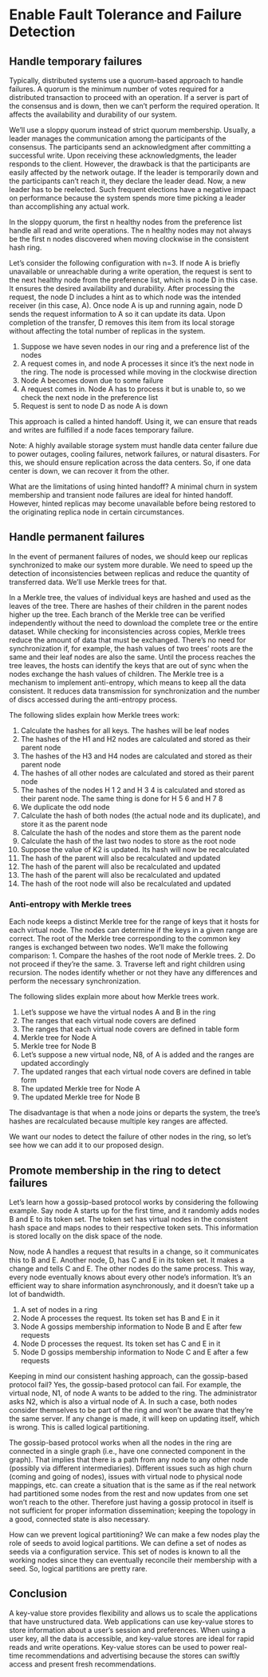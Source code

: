 <h1>Enable Fault Tolerance and Failure Detection</h1>

<h2>Handle temporary failures</h2>
Typically, distributed systems use a quorum-based approach to handle failures. 
A quorum is the minimum number of votes required for a distributed transaction to proceed with an operation. 
If a server is part of the consensus and is down, then we can’t perform the required operation. 
It affects the availability and durability of our system.

We’ll use a sloppy quorum instead of strict quorum membership. Usually, a leader manages the communication 
among the participants of the consensus. The participants send an acknowledgment after committing a successful write. 
Upon receiving these acknowledgments, the leader responds to the client. However, 
the drawback is that the participants are easily affected by the network outage. 
If the leader is temporarily down and the participants can’t reach it, they declare the leader dead. 
Now, a new leader has to be reelected. Such frequent elections have a negative impact on performance 
because the system spends more time picking a leader than accomplishing any actual work.

In the sloppy quorum, the first n healthy nodes from the preference list handle all read and write operations. 
The n healthy nodes may not always be the first n nodes discovered when moving clockwise in the consistent hash ring.

Let’s consider the following configuration with n=3. If node A is briefly unavailable or unreachable during a write operation, 
the request is sent to the next healthy node from the preference list, which is node D in this case. 
It ensures the desired availability and durability. After processing the request, the node D includes a hint 
as to which node was the intended receiver (in this case, A). Once node A is up and running again, 
node D sends the request information to A so it can update its data. Upon completion of the transfer, 
D removes this item from its local storage without affecting the total number of replicas in the system.

1. Suppose we have seven nodes in our ring and a preference list of the nodes
2. A request comes in, and node A processes it since it’s the next node in the ring. The node is processed while moving in the clockwise direction
3. Node A becomes down due to some failure
4. A request comes in. Node A has to process it but is unable to, so we check the next node in the preference list
5. Request is sent to node D as node A is down

This approach is called a hinted handoff. Using it, we can ensure 
that reads and writes are fulfilled if a node faces temporary failure.

Note: A highly available storage system must handle data center failure due to power outages, cooling failures, 
network failures, or natural disasters. For this, we should ensure replication across the data centers. 
So, if one data center is down, we can recover it from the other.

What are the limitations of using hinted handoff?
A minimal churn in system membership and transient node failures are ideal for hinted handoff. 
However, hinted replicas may become unavailable before being restored to the originating replica node in certain circumstances.

<h2>Handle permanent failures</h2>
In the event of permanent failures of nodes, we should keep our replicas synchronized to make our system more durable. We need to speed up the detection of inconsistencies between replicas and reduce the quantity of transferred data. We’ll use Merkle trees for that.

In a Merkle tree, the values of individual keys are hashed and used as the leaves of the tree. 
There are hashes of their children in the parent nodes higher up the tree. 
Each branch of the Merkle tree can be verified independently without the need to download the complete tree or the entire dataset. 
While checking for inconsistencies across copies, Merkle trees reduce the amount of data that must be exchanged. 
There’s no need for synchronization if, for example, the hash values of two trees’ roots are the same 
and their leaf nodes are also the same. Until the process reaches the tree leaves, 
the hosts can identify the keys that are out of sync when the nodes exchange the hash values of children. 
The Merkle tree is a mechanism to implement anti-entropy, which means to keep all the data consistent. 
It reduces data transmission for synchronization and the number of discs accessed during the anti-entropy process.

The following slides explain how Merkle trees work:

1. Calculate the hashes for all keys. The hashes will be leaf nodes
2. The hashes of the H1 and H2 nodes are calculated and stored as their parent node
3. The hashes of the H3 and H4 nodes are calculated and stored as their parent node
4. The hashes of all other nodes are calculated and stored as their parent node
5. The hashes of the nodes H 1 2 and H 3 4 is calculated and stored as their parent node. The same thing is done for H 5 6 and H 7 8
6. We duplicate the odd node
7. Calculate the hash of both nodes (the actual node and its duplicate), and store it as the parent node
8. Calculate the hash of the nodes and store them as the parent node
9. Calculate the hash of the last two nodes to store as the root node
10. Suppose the value of K2 is updated. Its hash will now be recalculated
11. The hash of the parent will also be recalculated and updated
12. The hash of the parent will also be recalculated and updated
13. The hash of the parent will also be recalculated and updated
14. The hash of the root node will also be recalculated and updated

<h3>Anti-entropy with Merkle trees</h3>
Each node keeps a distinct Merkle tree for the range of keys that it hosts for each virtual node. The nodes can determine if the keys in a given range are correct. The root of the Merkle tree corresponding to the common key ranges is exchanged between two nodes. We’ll make the following comparison:
1. Compare the hashes of the root node of Merkle trees.
2. Do not proceed if they’re the same.
3. Traverse left and right children using recursion. The nodes identify whether or not they have any differences and perform the necessary synchronization.

The following slides explain more about how Merkle trees work.

1. Let’s suppose we have the virtual nodes A and B in the ring
2. The ranges that each virtual node covers are defined
3. The ranges that each virtual node covers are defined in table form
4. Merkle tree for Node A 
5. Merkle tree for Node B
6. Let’s suppose a new virtual node, N8, of A is added and the ranges are updated accordingly
7. The updated ranges that each virtual node covers are defined in table form
8. The updated Merkle tree for Node A
9. The updated Merkle tree for Node B

The disadvantage is that when a node joins or departs the system, 
the tree’s hashes are recalculated because multiple key ranges are affected.

We want our nodes to detect the failure of other nodes in the ring, so let’s see how we can add it to our proposed design.

<h2>Promote membership in the ring to detect failures</h2>
Let’s learn how a gossip-based protocol works by considering the following example. 
Say node A starts up for the first time, and it randomly adds nodes B and E to its token set. 
The token set has virtual nodes in the consistent hash space and maps nodes to their respective token sets. 
This information is stored locally on the disk space of the node.

Now, node A handles a request that results in a change, so it communicates this to B and E. Another node, D, 
has C and E in its token set. It makes a change and tells C and E. The other nodes do the same process. 
This way, every node eventually knows about every other node’s information. It’s an efficient way to share information asynchronously, 
and it doesn’t take up a lot of bandwidth.

1. A set of nodes in a ring
2. Node A processes the request. Its token set has B and E in it
3. Node A gossips membership information to Node B and E after few requests
4. Node D processes the request. Its token set has C and E in it
5. Node D gossips membership information to Node C and E after a few requests

Keeping in mind our consistent hashing approach, can the gossip-based protocol fail?
Yes, the gossip-based protocol can fail. For example, the virtual node, N1, of node A wants to be added to the ring. 
The administrator asks N2, which is also a virtual node of A. In such a case, 
both nodes consider themselves to be part of the ring and won’t be aware that they’re the same server. 
If any change is made, it will keep on updating itself, which is wrong. This is called logical partitioning.

The gossip-based protocol works when all the nodes in the ring are connected in a single graph 
(i.e., have one connected component in the graph). That implies that there is a path from any node 
to any other node (possibly via different intermediaries). Different issues such as high churn (coming and going of nodes), 
issues with virtual node to physical node mappings, etc. can create a situation 
that is the same as if the real network had partitioned some nodes from the rest and now updates from one set won’t reach to the other. 
Therefore just having a gossip protocol in itself is not sufficient for proper information dissemination; 
keeping the topology in a good, connected state is also necessary.

How can we prevent logical partitioning?
We can make a few nodes play the role of seeds to avoid logical partitions. 
We can define a set of nodes as seeds via a configuration service. 
This set of nodes is known to all the working nodes since they can eventually reconcile their membership with a seed. 
So, logical partitions are pretty rare.

<h2>Conclusion</h2>
A key-value store provides flexibility and allows us to scale the applications that have unstructured data. 
Web applications can use key-value stores to store information about a user’s session and preferences. 
When using a user key, all the data is accessible, and key-value stores are ideal for rapid reads and write operations. 
Key-value stores can be used to power real-time recommendations and advertising because the stores can swiftly access 
and present fresh recommendations.
